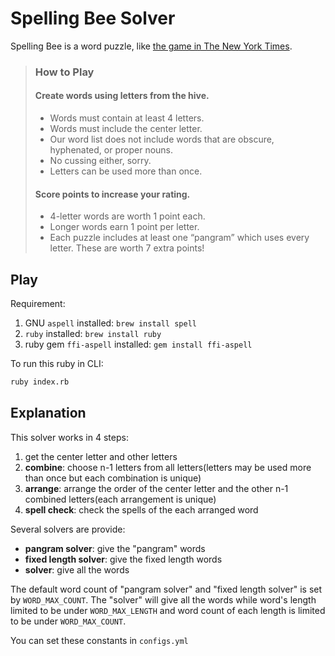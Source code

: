 # Spelling Bee Solver

Spelling Bee is a word puzzle, like [the game in The New York Times](https://www.nytimes.com/puzzles/spelling-bee).

> ### How to Play
>
> #### Create words using letters from the hive.
>
> - Words must contain at least 4 letters.
> - Words must include the center letter.
> - Our word list does not include words that are obscure, hyphenated, or proper nouns.
> - No cussing either, sorry.
> - Letters can be used more than once.
>
> #### Score points to increase your rating.
>
> - 4-letter words are worth 1 point each.
> - Longer words earn 1 point per letter.
> - Each puzzle includes at least one “pangram” which uses every letter. These are worth 7 extra points!



## Play

Requirement:

1. GNU `aspell` installed: `brew install spell`
2. `ruby` installed: `brew install ruby`
3. ruby gem `ffi-aspell` installed: `gem install ffi-aspell`



To run this ruby in CLI:

```bash
ruby index.rb
```



## Explanation

This solver works in 4 steps:

1. get the center letter and other letters
2. **combine**: choose n-1 letters from all letters(letters may be used more than once but each combination is unique)
3. **arrange**: arrange the order of the center letter and the other n-1 combined letters(each arrangement is unique)
4. **spell check**: check the spells of the each arranged word



Several solvers are provide:

- **pangram solver**: give the "pangram" words
- **fixed length solver**: give the fixed length words
- **solver**: give all the words



The default word count of "pangram solver" and "fixed length solver" is set by `WORD_MAX_COUNT`. The "solver" will give all the words while word's length limited to be under `WORD_MAX_LENGTH` and word count of each length is limited to be under `WORD_MAX_COUNT`.

You can set these constants in `configs.yml`
